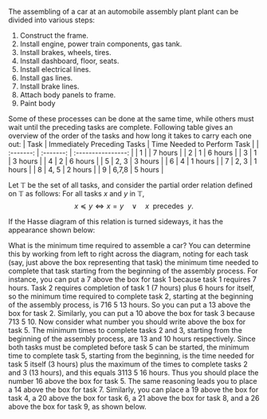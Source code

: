 The assembling of a car at an automobile assembly plant plant can be divided into various steps:
1. Construct the frame.
2. Install engine, power train components, gas tank.
3. Install brakes, wheels, tires.
4. Install dashboard, floor, seats.
5. Install electrical lines.
6. Install gas lines.
7. Install brake lines.
8. Attach body panels to frame.
9. Paint body

Some of these processes can be done at the same time, while others must wait until the preceding tasks are complete. Following table gives an overview of the order of the tasks and how long it takes to carry each one out:
| Task | Immediately Preceding Tasks | Time Needed to Perform Task |
| :-------: | :-------: | :----------------: |
|   1       |           |     7 hours        |
|   2       |   1       |     6 hours        |
|   3       |   1       |     3 hours        |
|   4       |   2       |     6 hours        |
|   5       |   2, 3    |     3 hours        |
|   6       |   4       |     1 hours        |
|   7       |   2, 3    |     1 hours        |
|   8       |   4, 5    |     2 hours        |
|   9       |   6,7,8   |     5 hours        |



Let $\mathbb{T}$ be the set of all tasks, and consider the partial order relation defined on $\mathbb{T}$ as follows: For all tasks $x$ and $y$ in $\mathbb{T}$,
$$x \preceq y \iff x = y \quad \vee \quad  x \enspace \text{precedes} \enspace y.$$

If the Hasse diagram of this relation is turned sideways, it has the appearance shown below:


What is the minimum time required to assemble a car? You can determine this by
working from left to right across the diagram, noting for each task (say, just above the box
representing that task) the minimum time needed to complete that task starting from the
beginning of the assembly process. For instance, you can put a 7 above the box for task 1
because task 1 requires 7 hours. Task 2 requires completion of task 1 (7 hours) plus 6 hours
for itself, so the minimum time required to complete task 2, starting at the beginning of
the assembly process, is 716 5 13 hours. So you can put a 13 above the box for task 2.
Similarly, you can put a 10 above the box for task 3 because 713 5 10. Now consider
what number you should write above the box for task 5. The minimum times to complete
tasks 2 and 3, starting from the beginning of the assembly process, are 13 and 10 hours
respectively. Since both tasks must be completed before task 5 can be started, the minimum time to complete task 5, starting from the beginning, is the time needed for task 5
itself (3 hours) plus the maximum of the times to complete tasks 2 and 3 (13 hours), and
this equals 3113 5 16 hours. Thus you should place the number 16 above the box for task
5. The same reasoning leads you to place a 14 above the box for task 7. Similarly, you can
place a 19 above the box for task 4, a 20 above the box for task 6, a 21 above the box for
task 8, and a 26 above the box for task 9, as shown below.

